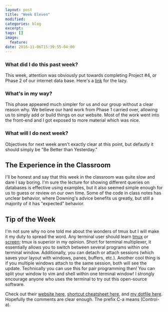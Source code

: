 ```yaml
---
layout: post
title: "Week Eleven"
modified: 
categories: blog
excerpt: 
tags: []
image: 
  feature:
date: 2016-11-06T15:39:55-04:00
---
```

### What did I do this past week?
This week, attention was obviously put towards completing Project #4, or Phase 2 of our internet data base. Here's a [link] for the lazy.

[link]: http://interswellar.me

### What's in my way?
This phase appeared much simpler for us and our group without a clear reason why. We believe our hard work from Phase 1 carried over, allowing us to simply add or build things on our website. Most of the work went into the front-end and I got exposed to more material which was nice.

### What will I do next week?
Objectives for next week aren't exactly clear at this point, but defautly it should simply be "Be Better than Yesterday."

## The Experience in the Classroom
I'll be honest and say that this week in the classroom was quite slow and dare I say boring. I'm sure the lecture for showing different queries on databases is effective using examples, but it also seemed simple enough for us to guess or review on our own time. Some of the code in class notes has unclear behavior, where Downing's advice benefits us greatly, but still a majority of it has "expected" behavior. 

## Tip of the Week
I'm not sure why no one told me about the wonders of tmux but I will make it my duty to spread the word. Any terminal user should learn [tmux] or [screen]; tmux is superior in my opinion. Short for terminal multiplexer, it essentially allows you to switch between several programs within one terminal window. Additionally, you can detach or attach sessions (which saves your layout with windows, panes, buffers, etc.). Another cool thing is if you multiple windows attach to the same session, both will see the update. Technically you can use this for pair programming then! You can split your window to vim and shell within one terminal window! I strongly encourage anyone who uses the terminal to try out this open-source software.

Check out their [website here], [shortcut cheatsheet here], and [my dotfile here]. Hopefully the comments are clear enough. The prefix C-a means (Control-a). 

[tmux]: https://tmux.github.io/
[screen]: https://www.gnu.org/software/screen/manual/screen.html
[website here]: https://tmux.github.io/
[shortcut cheatsheet here]: https://tmuxcheatsheet.com/
[my dotfile here]: https://github.com/dshimo/dotfiles/blob/master/tmux/tmux.conf
